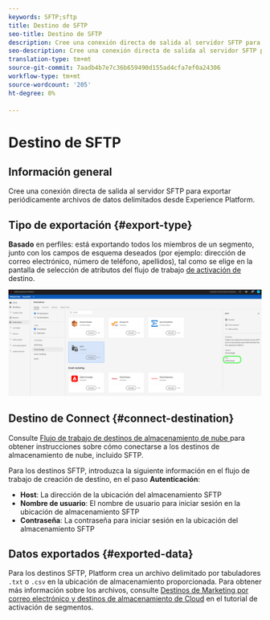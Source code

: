 ```yaml
---
keywords: SFTP;sftp
title: Destino de SFTP
seo-title: Destino de SFTP
description: Cree una conexión directa de salida al servidor SFTP para exportar periódicamente archivos de datos delimitados desde Experience Platform.
seo-description: Cree una conexión directa de salida al servidor SFTP para exportar periódicamente archivos de datos delimitados desde Experience Platform.
translation-type: tm+mt
source-git-commit: 7aadb4b7e7c36b659490d155ad4cfa7ef0a24306
workflow-type: tm+mt
source-wordcount: '205'
ht-degree: 0%

---
```



# Destino de SFTP

## Información general

Cree una conexión directa de salida al servidor SFTP para exportar periódicamente archivos de datos delimitados desde Experience Platform.

## Tipo de exportación {#export-type}

**Basado**  en perfiles: está exportando todos los miembros de un segmento, junto con los campos de esquema deseados (por ejemplo: dirección de correo electrónico, número de teléfono, apellidos), tal como se elige en la pantalla de selección de atributos del flujo de trabajo [ de activación de ](../../ui/activate-destinations.md#select-attributes)destino.

![Tipo de exportación basado en perfiles SFTP](../../assets/catalog/cloud-storage/sftp/catalog.png)

## Destino de Connect {#connect-destination}

Consulte [Flujo de trabajo de destinos de almacenamiento de nube ](./workflow.md)para obtener instrucciones sobre cómo conectarse a los destinos de almacenamiento de nube, incluido SFTP.

Para los destinos SFTP, introduzca la siguiente información en el flujo de trabajo de creación de destino, en el paso **Autenticación**:

* **Host**: La dirección de la ubicación del almacenamiento SFTP
* **Nombre de usuario**: El nombre de usuario para iniciar sesión en la ubicación de almacenamiento SFTP
* **Contraseña**: La contraseña para iniciar sesión en la ubicación del almacenamiento SFTP

## Datos exportados {#exported-data}

Para los destinos SFTP, Platform crea un archivo delimitado por tabuladores `.txt` o `.csv` en la ubicación de almacenamiento proporcionada. Para obtener más información sobre los archivos, consulte [Destinos de Marketing por correo electrónico y destinos de almacenamiento de Cloud](../../ui/activate-destinations.md#esp-and-cloud-storage) en el tutorial de activación de segmentos.